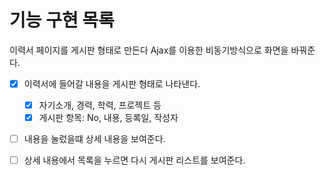 # 기능 구현 목록
이력서 페이지를 게시판 형태로 만든다
Ajax를 이용한 비동기방식으로 화면을 바꿔준다.

- [x] 이력서에 들어갈 내용을 게시판 형태로 나타낸다.
  - [x] 자기소개, 경력, 학력, 프로젝트 등
  - [x] 게시판 항목: No, 내용, 등록일, 작성자

- [ ] 내용을 눌렀을떄 상세 내용을 보여준다.

- [ ] 상세 내용에서 목록을 누르면 다시 게시판 리스트를 보여준다. 